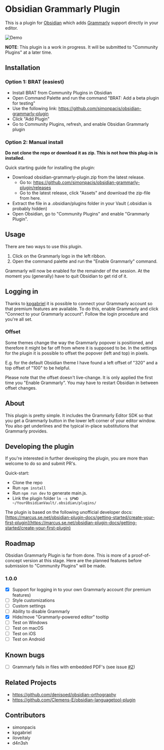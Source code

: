 # Obsidian Grammarly Plugin

This is a plugin for [Obsidian](https://obsidian.md) which adds [Grammarly](https://grammarly.com) support directly in your editor.

![Demo](https://user-images.githubusercontent.com/7118482/227655456-41008759-1a48-4e07-9211-a185b9a7b062.gif)

**NOTE**: This plugin is a work in progress.
It will be submitted to "Community Plugins" at a later time.

## Installation

### Option 1: BRAT (easiest)
- Install BRAT from Community Plugins in Obsidian
- Open Command Palette and run the command "BRAT: Add a beta plugin for testing"
- Use the following link: https://github.com/simonpacis/obsidian-grammarly-plugin
- Click "Add Plugin"
- Go to Community Plugins, refresh, and enable Obsidian Grammarly plugin

### Option 2: Manual install

**Do not clone the repo or download it as zip. This is not how this plug-in is installed.**

Quick starting guide for installing the plugin:
- Download obsidian-grammarly-plugin.zip from the latest release.
	- Go to: https://github.com/simonpacis/obsidian-grammarly-plugin/releases
	- Go to the latest release, click "Assets" and download the zip-file from here.
- Extract the file in a .obsidian/plugins folder in your Vault (.obsidian is probably hidden)
- Open Obsidian, go to "Community Plugins" and enable "Grammarly Plugin".

## Usage

There are two ways to use this plugin.

1. Click on the Grammarly logo in the left ribbon.
2. Open the command palette and run the "Enable Grammarly" command.

Grammarly will now be enabled for the remainder of the session.
At the moment you (generally) have to quit Obsidian to get rid of it.

## Logging in
Thanks to [kpgabriel](https://github.com/kpgabriel) it is possible to connect your Grammarly account so that premium features are available. To do this, enable Grammarly and click "Connect to your Grammarly account". Follow the login procedure and you're all set.

### Offset
Some themes change the way the Grammarly popover is positioned, and therefore it might be far off from where it is supposed to be. In the settings for the plugin it is possible to offset the popover (left and top) in pixels.

E.g. for the default Obsidian theme I have found a left offset of "320" and a top offset of "100" to be helpful.

Please note that the offset doesn't live-change. It is only applied the first time you "Enable Grammarly". You may have to restart Obsidian in between offset changes.

## About
This plugin is pretty simple.
It includes the Grammarly Editor SDK so that you get a Grammarly button in the lower left corner of your editor window.
You also get underlines and the typical in-place substitutions that Grammarly provides.

## Developing the plugin
If you're interested in further developing the plugin, you are more than welcome to do so and submit PR's.

Quick-start:

- Clone the repo
- Run ```npm install```
- Run ```npm run dev``` to generate main.js.
- Link the plugin folder `ln -s $PWD ~/YourObsidianVault/.obsidian/plugins/`

The plugin is based on the following unofficial developer docs: [https://marcus.se.net/obsidian-plugin-docs/getting-started/create-your-first-plugin](https://marcus.se.net/obsidian-plugin-docs/getting-started/create-your-first-plugin)

## Roadmap
Obsidian Grammarly Plugin is far from done.
This is more of a proof-of-concept version at this stage.
Here are the planned features before submission to "Community Plugins" will be made.

### 1.0.0
- [X] Support for logging in to your own Grammarly account (for premium features)
- [ ] Style customizations
- [ ] Custom settings
- [ ] Ability to disable Grammarly
- [X] Hide/move "Grammarly-powered editor" tooltip
- [ ] Test on Windows
- [ ] Test on macOS
- [ ] Test on iOS
- [ ] Test on Android

## Known bugs
- [ ] Grammarly fails in files with embedded PDF's (see issue [#2](https://github.com/simonpacis/obsidian-grammarly-plugin/issues/2))


## Related Projects

- https://github.com/denisoed/obsidian-orthography
- https://github.com/Clemens-E/obsidian-languagetool-plugin

## Contributors
- simonpacis
- kpgabriel
- iloveitaly
- d4n3sh
